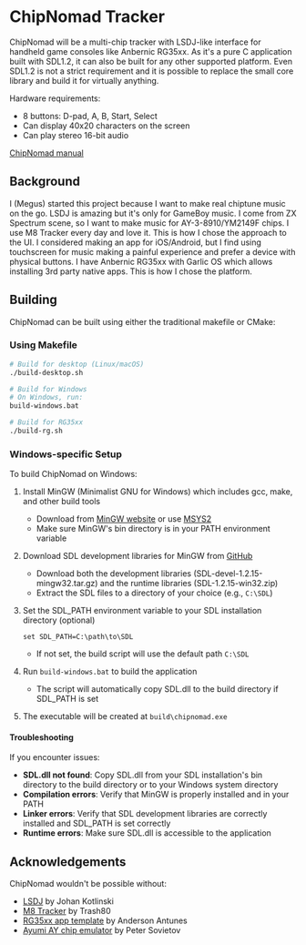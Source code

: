 # ChipNomad Tracker

ChipNomad will be a multi-chip tracker with LSDJ-like interface for handheld game consoles like Anbernic RG35xx.
As it's a pure C application built with SDL1.2, it can also be built for any other supported platform. Even SDL1.2
is not a strict requirement and it is possible to replace the small core library and build it for virtually anything.

Hardware requirements:

- 8 buttons: D-pad, A, B, Start, Select
- Can display 40x20 characters on the screen
- Can play stereo 16-bit audio

[ChipNomad manual](docs/manual.md)

## Background

I (Megus) started this project because I want to make real chiptune music on the go. LSDJ is amazing but it's only
for GameBoy music. I come from ZX Spectrum scene, so I want to make music for AY-3-8910/YM2149F chips. I use M8 Tracker
every day and love it. This is how I chose the approach to the UI. I considered making an app for iOS/Android, but I find
using touchscreen for music making a painful experience and prefer a device with physical buttons.
I have Anbernic RG35xx with Garlic OS which allows installing 3rd party native apps. This is how I chose the platform.

## Building

ChipNomad can be built using either the traditional makefile or CMake:

### Using Makefile

```bash
# Build for desktop (Linux/macOS)
./build-desktop.sh

# Build for Windows
# On Windows, run:
build-windows.bat

# Build for RG35xx
./build-rg.sh
```

### Windows-specific Setup

To build ChipNomad on Windows:

1. Install MinGW (Minimalist GNU for Windows) which includes gcc, make, and other build tools
   - Download from [MinGW website](https://www.mingw-w64.org/) or use [MSYS2](https://www.msys2.org/)
   - Make sure MinGW's bin directory is in your PATH environment variable

2. Download SDL development libraries for MinGW from [GitHub](https://github.com/libsdl-org/SDL/releases/tag/release-2.32.6)
   - Download both the development libraries (SDL-devel-1.2.15-mingw32.tar.gz) and the runtime libraries (SDL-1.2.15-win32.zip)
   - Extract the SDL files to a directory of your choice (e.g., `C:\SDL`)

3. Set the SDL_PATH environment variable to your SDL installation directory (optional)
   ```
   set SDL_PATH=C:\path\to\SDL
   ```
   - If not set, the build script will use the default path `C:\SDL`

4. Run `build-windows.bat` to build the application
   - The script will automatically copy SDL.dll to the build directory if SDL_PATH is set

5. The executable will be created at `build\chipnomad.exe`

#### Troubleshooting

If you encounter issues:

- **SDL.dll not found**: Copy SDL.dll from your SDL installation's bin directory to the build directory or to your Windows system directory
- **Compilation errors**: Verify that MinGW is properly installed and in your PATH
- **Linker errors**: Verify that SDL development libraries are correctly installed and SDL_PATH is set correctly
- **Runtime errors**: Make sure SDL.dll is accessible to the application

## Acknowledgements

ChipNomad wouldn't be possible without:

- [LSDJ](https://www.littlesounddj.com/lsd/index.php) by Johan Kotlinski
- [M8 Tracker](https://dirtywave.com) by Trash80
- [RG35xx app template](https://github.com/anderson-/simplegfx) by Anderson Antunes
- [Ayumi AY chip emulator](https://github.com/true-grue/ayumi) by Peter Sovietov
